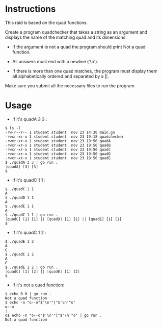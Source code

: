 # Instructions

This raid is based on the quad functions.

Create a program quadchecker that takes a string as an argument and displays the name of the matching quad and its dimensions.

*   If the argument is not a quad the program should print Not a quad function.

*   All answers must end with a newline ('\n').

*   If there is more than one quad matches, the program must display them all alphabetically ordered and separated by a ||.

Make sure you submit all the necessary files to run the program.

# Usage

*   If it's quadA 3 3 :
```
$ ls -l
-rw-r--r-- 1 student student  nov 23 14:30 main.go
-rwxr-xr-x 1 student student  nov 23 19:18 quadchecker
-rwxr-xr-x 1 student student  nov 23 19:50 quadA
-rwxr-xr-x 1 student student  nov 23 19:50 quadB
-rwxr-xr-x 1 student student  nov 23 19:50 quadC
-rwxr-xr-x 1 student student  nov 23 19:50 quadD
-rwxr-xr-x 1 student student  nov 23 19:50 quadE
$ ./quadA 3 3 | go run .
[quadA] [3] [3]
$
```
*   If it's quadC 1 1 :
```
$ ./quadC 1 1
A
$ ./quadD 1 1
A
$ ./quadE 1 1
A
$ ./quadC 1 1 | go run .
[quadC] [1] [1] || [quadD] [1] [1] || [quadE] [1] [1]
$
```
*   If it's quadC 1 2 :
```
$ ./quadE 1 2
A
C
$ ./quadC 1 2
A
C
$ ./quadE 1 2 | go run .
[quadC] [1] [2] || [quadE] [1] [2]
$
```
*   If it's not a quad function:
```
$ echo 0 0 | go run .
Not a quad function
$ echo -n "o--o"$'\n'"|"$'\n'"o"
o--o
|
o$ echo -n "o--o"$'\n'"|"$'\n'"o" | go run .
Not a quad function
```